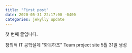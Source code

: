 ```yaml
---
title: "First post"
date: 2020-05-31 22:17:00 -0400
categories: jekylly update
---
```


첫 번째 글입니다.

창의적 IT 공학설계 "화목하조" Team project site 5월 31일 생성
